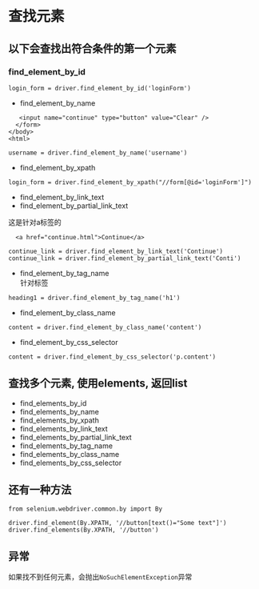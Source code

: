 # 查找元素

## 以下会查找出符合条件的第一个元素

### find_element_by_id

```
login_form = driver.find_element_by_id('loginForm')
```
- find_element_by_name  

```
   <input name="continue" type="button" value="Clear" />
  </form>
</body>
<html>

username = driver.find_element_by_name('username')
```
- find_element_by_xpath

```
login_form = driver.find_element_by_xpath("//form[@id='loginForm']")
```

- find_element_by_link_text
- find_element_by_partial_link_text

这是针对a标签的
```
  <a href="continue.html">Continue</a>

continue_link = driver.find_element_by_link_text('Continue')
continue_link = driver.find_element_by_partial_link_text('Conti')
```

- find_element_by_tag_name  
针对标签
```
heading1 = driver.find_element_by_tag_name('h1')
```
- find_element_by_class_name

```
content = driver.find_element_by_class_name('content')
```
- find_element_by_css_selector

```
content = driver.find_element_by_css_selector('p.content')
```


## 查找多个元素, 使用elements, 返回list

- find_elements_by_id
- find_elements_by_name
- find_elements_by_xpath
- find_elements_by_link_text
- find_elements_by_partial_link_text
- find_elements_by_tag_name
- find_elements_by_class_name
- find_elements_by_css_selector

## 还有一种方法

```
from selenium.webdriver.common.by import By

driver.find_element(By.XPATH, '//button[text()="Some text"]')
driver.find_elements(By.XPATH, '//button')
```


## 异常

如果找不到任何元素，会抛出`NoSuchElementException`异常




